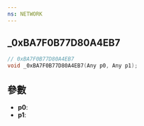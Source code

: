 ```yaml
---
ns: NETWORK
---
```

## _0xBA7F0B77D80A4EB7

```c
// 0xBA7F0B77D80A4EB7
void _0xBA7F0B77D80A4EB7(Any p0, Any p1);
```


## 參數
* **p0**: 
* **p1**: 


